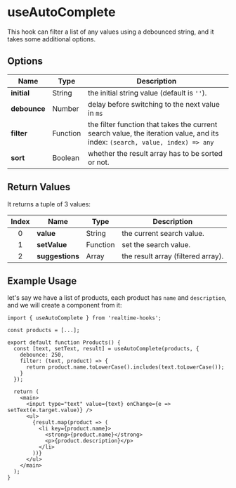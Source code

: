 # useAutoComplete

This hook can filter a list of any values using a debounced string, and it takes some additional options.

## Options

| Name         | Type     | Description                                                                                                                  |
| ------------ | -------- | ---------------------------------------------------------------------------------------------------------------------------- |
| **initial**  | String   | the initial string value (default is `''`).                                                                                  |
| **debounce** | Number   | delay before switching to the next value in `ms`                                                                             |
| **filter**   | Function | the filter function that takes the current search value, the iteration value, and its index: `(search, value, index) => any` |
| **sort**     | Boolean  | whether the result array has to be sorted or not.                                                                            |

## Return Values

It returns a tuple of 3 values:

| Index | Name            | Type     | Description                        |
| :---: | --------------- | -------- | ---------------------------------- |
|   0   | **value**       | String   | the current search value.          |
|   1   | **setValue**    | Function | set the search value.              |
|   2   | **suggestions** | Array    | the result array (filtered array). |

## Example Usage

let's say we have a list of products, each product has `name` and `description`, and we will create a component from it:

<!--
```ts
const products = [
  {
    name: 'Samsung Universe 10',
    description: "Samsung's new variant which goes beyond Galaxy to the Universe"
  },
  {
    name: 'iPhone 9',
    description: 'An apple mobile which is nothing like apple'
  },
  {
    name: 'MacBook Pro',
    description: 'MacBook Pro 2021 with mini-LED display may launch between September, November'
  },
  {
    name: 'Infinix INBOOK',
    description: 'Infinix Inbook X1 Ci3 10th 8GB 256GB 14 Win10 Grey – 1 Year Warranty'
  },
  {
    name: 'Orange Essence Food Flavou',
    description: 'Specifications of Orange Essence Food Flavour For Cakes and Baking Food Item'
  },
  {
    name: 'Plant Hanger For Home',
    description: 'Boho Decor Plant Hanger For Home Wall Decoration Macrame Wall Hanging Shelf'
  }
];
```
-->

```tsx
import { useAutoComplete } from 'realtime-hooks';

const products = [...];

export default function Products() {
  const [text, setText, result] = useAutoComplete(products, {
    debounce: 250,
    filter: (text, product) => {
      return product.name.toLowerCase().includes(text.toLowerCase());
    }
  });

  return (
    <main>
      <input type="text" value={text} onChange={e => setText(e.target.value)} />
      <ul>
        {result.map(product => (
          <li key={product.name}>
            <strong>{product.name}</strong>
            <p>{product.description}</p>
          </li>
        ))}
      </ul>
    </main>
  );
}
```

